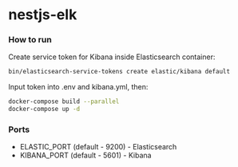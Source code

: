 # nestjs-elk

### How to run

Create service token for Kibana inside Elasticsearch container:

```bash
bin/elasticsearch-service-tokens create elastic/kibana default
```

Input token into .env and kibana.yml, then:

```bash
docker-compose build --parallel
docker-compose up -d
```

### Ports

- ELASTIC_PORT (default - 9200) - Elasticsearch
- KIBANA_PORT (default - 5601) - Kibana
